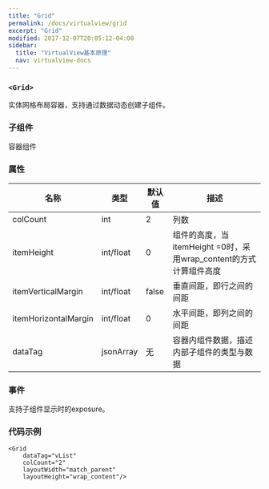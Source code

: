 ```yaml
---
title: "Grid"
permalink: /docs/virtualview/grid
excerpt: "Grid"
modified: 2017-12-07T20:05:12-04:00
sidebar:
  title: "VirtualView基本原理"
  nav: virtualview-docs
---
```


### `<Grid>`

实体网格布局容器，支持通过数据动态创建子组件。

### 子组件
容器组件

### 属性

|名称|类型|默认值|描述|
|---|---|---|---|
|colCount|int|2|列数|
|itemHeight|int/float|0|组件的高度，当itemHeight =0时，采用wrap_content的方式计算组件高度|
|itemVerticalMargin|int/float|false|垂直间距，即行之间的间距|
|itemHorizontalMargin|int/float|0|水平间距，即列之间的间距|
|dataTag|jsonArray|无|容器内组件数据，描述内部子组件的类型与数据|

### 事件

支持子组件显示时的exposure。

### 代码示例

```
<Grid
    dataTag="vList"
    colCount="2"
    layoutWidth="match_parent"
    layoutHeight="wrap_content"/>
``` 